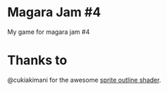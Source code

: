 # Magara Jam #4

My game for magara jam #4

# Thanks to

@cukiakimani for the awesome [sprite outline shader](https://github.com/cukiakimani/shaders-yo/blob/master/Assets/Sprite%20Outline/Shaders/SpriteOutline.shader).
